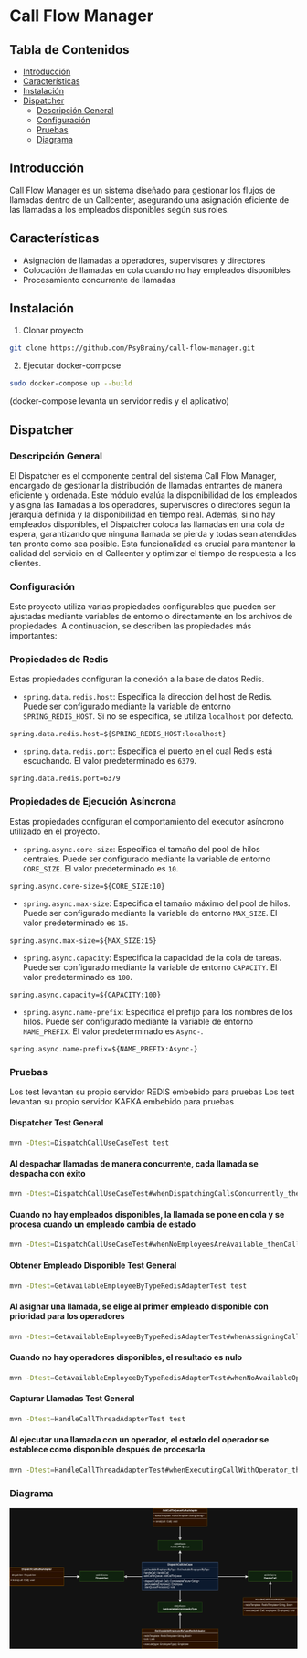# Call Flow Manager

## Tabla de Contenidos
- [Introducción](#introducción)
- [Características](#características)
- [Instalación](#instalación)
- [Dispatcher](#dispatcher)
  - [Descripción General](#descripción-general)
  - [Configuración](#configuración)
  - [Pruebas](#pruebas)
  - [Diagrama](#diagrama)

## Introducción
Call Flow Manager es un sistema diseñado para gestionar los flujos de llamadas dentro de un Callcenter, asegurando una asignación eficiente de las llamadas a los empleados disponibles según sus roles.

## Características
- Asignación de llamadas a operadores, supervisores y directores
- Colocación de llamadas en cola cuando no hay empleados disponibles
- Procesamiento concurrente de llamadas

## Instalación
1. Clonar proyecto

```bash
git clone https://github.com/PsyBrainy/call-flow-manager.git
```

2. Ejecutar docker-compose

```bash
sudo docker-compose up --build
```
(docker-compose levanta un servidor redis y el aplicativo)

## Dispatcher
### Descripción General

  El Dispatcher es el componente central del sistema Call Flow Manager, encargado de gestionar la distribución de llamadas entrantes de manera eficiente y ordenada. Este módulo evalúa la disponibilidad de los empleados y asigna las llamadas a los operadores, supervisores o directores según la jerarquía definida y la disponibilidad en tiempo real. Además, si no hay empleados disponibles, el Dispatcher coloca las llamadas en una cola de espera, garantizando que ninguna llamada se pierda y todas sean atendidas tan pronto como sea posible. Esta funcionalidad es crucial para mantener la calidad del servicio en el Callcenter y optimizar el tiempo de respuesta a los clientes.

### Configuración

Este proyecto utiliza varias propiedades configurables que pueden ser ajustadas mediante variables de entorno o directamente en los archivos de propiedades. A continuación, se describen las propiedades más importantes:

### Propiedades de Redis

Estas propiedades configuran la conexión a la base de datos Redis.

- `spring.data.redis.host`: Especifica la dirección del host de Redis. Puede ser configurado mediante la variable de entorno `SPRING_REDIS_HOST`. Si no se especifica, se utiliza `localhost` por defecto.

```properties
spring.data.redis.host=${SPRING_REDIS_HOST:localhost}
```

- `spring.data.redis.port`: Especifica el puerto en el cual Redis está escuchando. El valor predeterminado es `6379`.

```properties
spring.data.redis.port=6379
```

### Propiedades de Ejecución Asíncrona

Estas propiedades configuran el comportamiento del executor asíncrono utilizado en el proyecto.

- `spring.async.core-size`: Especifica el tamaño del pool de hilos centrales. Puede ser configurado mediante la variable de entorno `CORE_SIZE`. El valor predeterminado es `10`.

```properties
spring.async.core-size=${CORE_SIZE:10}
```

- `spring.async.max-size`: Especifica el tamaño máximo del pool de hilos. Puede ser configurado mediante la variable de entorno `MAX_SIZE`. El valor predeterminado es `15`.

```properties
spring.async.max-size=${MAX_SIZE:15}
```

- `spring.async.capacity`: Especifica la capacidad de la cola de tareas. Puede ser configurado mediante la variable de entorno `CAPACITY`. El valor predeterminado es `100`.

```properties
spring.async.capacity=${CAPACITY:100}
```

- `spring.async.name-prefix`: Especifica el prefijo para los nombres de los hilos. Puede ser configurado mediante la variable de entorno `NAME_PREFIX`. El valor predeterminado es `Async-`.

```properties
spring.async.name-prefix=${NAME_PREFIX:Async-}
```

### Pruebas

Los test levantan su propio servidor REDIS embebido para pruebas
Los test levantan su propio servidor KAFKA embebido para pruebas

#### Dispatcher Test General
```bash
mvn -Dtest=DispatchCallUseCaseTest test
```

#### Al despachar llamadas de manera concurrente, cada llamada se despacha con éxito
```bash
mvn -Dtest=DispatchCallUseCaseTest#whenDispatchingCallsConcurrently_thenEachCallIsDispatchedSuccessfully test
```
#### Cuando no hay empleados disponibles, la llamada se pone en cola y se procesa cuando un empleado cambia de estado
```bash
mvn -Dtest=DispatchCallUseCaseTest#whenNoEmployeesAreAvailable_thenCallIsQueuedAndProcessedWhenAnEmployeeBecomesAvailable test
```

#### Obtener Empleado Disponible Test General
```bash
mvn -Dtest=GetAvailableEmployeeByTypeRedisAdapterTest test
```

#### Al asignar una llamada, se elige al primer empleado disponible con prioridad para los operadores
```bash
mvn -Dtest=GetAvailableEmployeeByTypeRedisAdapterTest#whenAssigningCall_thenFirstAvailableEmployeeWithPriorityToOperatorsIsChosen test
```
#### Cuando no hay operadores disponibles, el resultado es nulo
```bash
mvn -Dtest=GetAvailableEmployeeByTypeRedisAdapterTest#whenNoAvailableOperators_thenResultIsNull test
```

#### Capturar Llamadas Test General
```bash
mvn -Dtest=HandleCallThreadAdapterTest test
```

#### Al ejecutar una llamada con un operador, el estado del operador se establece como disponible después de procesarla
```bash
mvn -Dtest=HandleCallThreadAdapterTest#whenExecutingCallWithOperator_thenOperatorStatusIsSetToAvailableAfterProcessing test
```

### Diagrama

![](https://github.com/PsyBrainy/call-flow-manager/blob/master/image/call_manager.drawio.png)

